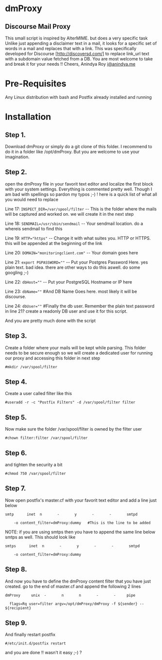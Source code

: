 dmProxy
=======

Discourse Mail Proxy
--------------------
This small script is inspired by AlterMIME. but does a very specific task Unlike just appending a disclaimer text in a mail, it looks for a specific set of words in a mail and replaces that with a link. This was specifically developed for Discourse [http://discoversd.com/] to replace link_url text with a subdomain value fetched from a DB. You are most welcome to take and break it for your needs !!
 																		                                  Cheers,
																	                                   Anindya Roy
                                                                                                      i@anindya.me


Pre-Requisites
=============
Any Linux distribution with bash and Postfix already installed and running


Installation
============

Step 1. 
-------
Download dmProxy or simply do a git clone of this folder. I recommend to do it in a folder like /opt/dmProxy. But you are welcome to use your imagination. 

Step 2.
-------
open the dmProxy file in your favorit text editor and localize the first block with your system settings. Everything is commented pretty well. Though I am bad with spellings so pardon my typos ;-) ! here is a quick list of what all you would need to replace

Line 17: `INSPECT_DIR=/var/spool/filter` -- This is the folder where the mails will be captured and worked on. we will create it in the next step

Line 18: `SENDMAIL=/usr/sbin/sendmail`  -- Your sendmail location. do a whereis sendmail to find this

Line 19: `HTTP="https"` -- Change it with what suites you. HTTP or HTTPS. this will be appended at the beginning of the link

Line 20: `DOMAIN="monitoringclient.com"`  -- Your domain goes here 

Line 21: `export PGPASSWORD=""` -- Put your Postgres Password Here. yes plain text. bad idea. there are other ways to do this aswell. do some googling ;-)

Line 22: `dbHost=""` -- Put your PostgreSQL Hostname or IP here

Line 23: `dbName=""` #And DB Name Goes here. most likely it will be discourse.

Line 24: `dbUser=""` #Finally the db user. Remember the plain text password in line 21? create a readonly DB user and use it for this script.

And you are pretty much done with the script

Step 3.
-------
Create a folder where your mails will be kept while parsing. This folder needs to be secure enough so we will create a dedicated user for running our proxy and accessing this folder in next step

`#mkdir /var/spool/filter`

Step 4.
-------
Create a user called filter like this

`#useradd -r -c "Postfix Filters" -d /var/spool/filter filter`

Step 5.
-------
Now make sure the folder /var/spool/filter is owned by the filter user

`#chown filter:filter /var/spool/filter`

Step 6.
-------
and tighten the security a bit

`#chmod 750 /var/spool/filter`

Step 7.
-------
Now open postfix's master.cf with your favorit text editor and add a line just below

`smtp      inet  n       -       y       -       -       smtpd`

`    -o content_filter=dmProxy:dummy   #This is the line to be added`

NOTE: if you are using smtps then you have to append the same line below smtps as well. This should look like

`smtps      inet  n       -       y       -       -       smtpd`

`    -o content_filter=dmProxy:dummy`
    
Step 8.
-------
And now you have to define the dmProxy content filter that you have just created. go to the end of master.cf and append the following 2 lines

`dmProxy     unix  -       n       n       -       -     pipe`

`  flags=Rq user=filter argv=/opt/dmProxy/dmProxy -f ${sender} -- ${recipient}`
  
Step 9.
-------
And finally restart postfix

`#/etc/init.d/postfix restart`

and you are done !! wasn't it easy ;-) ?
